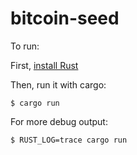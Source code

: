 # bitcoin-seed

To run:

First, [install Rust](https://www.rust-lang.org/tools/install)

Then, run it with cargo:

```
$ cargo run
```

For more debug output:

```
$ RUST_LOG=trace cargo run
```
